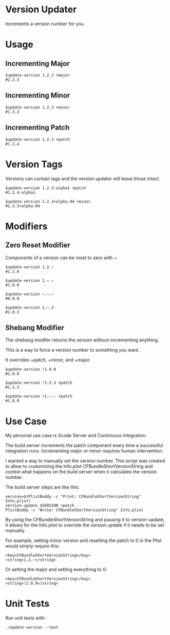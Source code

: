 # Version Updater

Increments a version number for you.

# Usage

## Incrementing Major

````
$update-version 1.2.3 +major
#2.2.3
````

## Incrementing Minor

````
$update-version 1.2.3 +minor
#1.3.3
````

## Incrementing Patch

````
$update-version 1.2.3 +patch
#1.2.4
````

# Version Tags

Versions can contain tags and the version updater will leave those intact.

````
$update-version 1.2.3-alpha1 +patch
#1.2.4-alpha1
````

````
$update-version 1.2.3+alpha.04 +minor
#1.3.3+alpha.04
````

# Modifiers

## Zero Reset Modifier

Components of a version can be reset to zero with ~

````
$update-version 1.2.~
#1.2.0
````

````
$update-version 1.~.~
#1.0.0
````

````
$update-version ~.~.~
#0.0.0
````

````
$update-version 1.~.3
#1.0.3
````

## Shebang Modifier

The shebang modifer returns the version without incrementing anything.

This is a way to force a version number to something you want.

It overrides +patch, +minor, and +major.

````
$update-version !1.0.0
#1.0.0
````

````
$update-version !1.2.3 +patch
#1.2.3
````

````
$update-version !1.~.~ +patch
#1.0.0
````

# Use Case

My personal use case is Xcode Server and Continuous Integration.

The build server increments the patch component every time a successful integration runs.
Incrementing major or minor requires human intervention.

I wanted a way to manually set the version number. This script was created to allow
to customizing the Info.plist CFBundleShortVersionString and control what happens
on the build server when it calculates the version number.

The build server steps are like this:

````
version=$(PlistBuddy -c "Print: CFBundleShortVersionString" Info.plist)
version-update $VERSION +patch
PlistBuddy -c "Write: CFBundleShortVersionString" Info.plist
````

By using the CFBundleShortVersionString and passing it to version-update,
it allows for the Info.plist to override the version update if it needs to be
set manually.

For example, setting minor version and resetting the patch to 0 in the Plist would
simply require this:

````
<key>CFBundleShortVersionString</key>
<string>1.2.~</string>
````

Or setting the major and setting everything to 0:
````
<key>CFBundleShortVersionString</key>
<string>!2.0.0</string>
````

# Unit Tests

Run unit tests with:

````
./update-version --test
````

